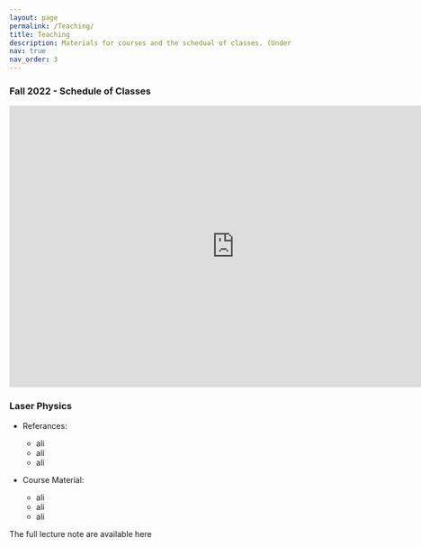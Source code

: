```yaml
---
layout: page
permalink: /Teaching/
title: Teaching
description: Materials for courses and the schedual of classes. (Under construction !)
nav: true
nav_order: 3
---
```



### Fall 2022 - Schedule of Classes

<iframe src="https://calendar.google.com/calendar/embed?height=500&wkst=1&bgcolor=%23ffffff&ctz=Asia%2FTehran&src=bWFoYWRkYWRAZ21haWwuY29t&src=MHBwdTBrMW1raTB1ZWxoM2tnYW1yajhrMThAZ3JvdXAuY2FsZW5kYXIuZ29vZ2xlLmNvbQ&color=%23D50000&color=%230B8043" style="border-width:0" width="800" height="500" frameborder="0" scrolling="no"></iframe>

### Laser Physics
- Referances: 
  - ali
  - ali
  - ali

- Course Material:
  - ali
  - ali
  - ali

The full lecture note are available here
